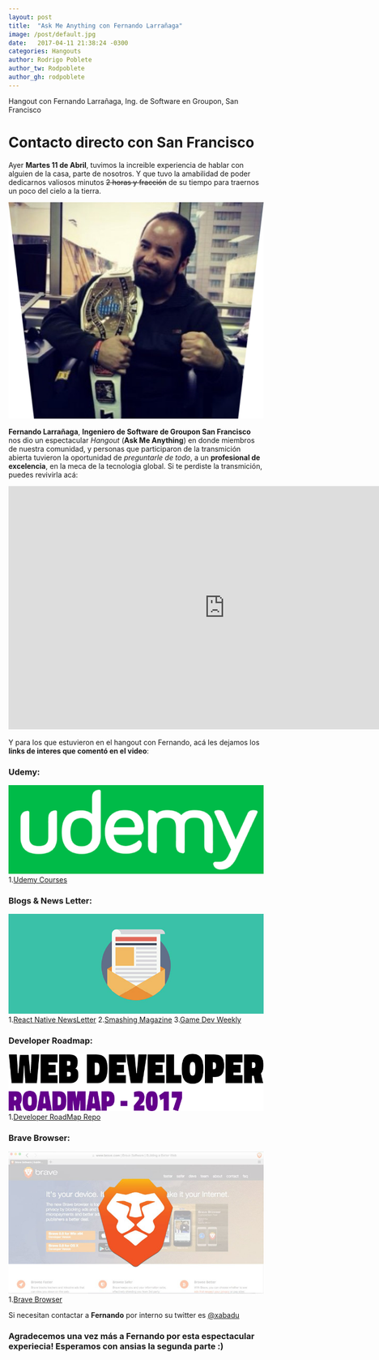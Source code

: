 ```yaml
---
layout: post
title:  "Ask Me Anything con Fernando Larrañaga"
image: /post/default.jpg
date:   2017-04-11 21:38:24 -0300
categories: Hangouts
author: Rodrigo Poblete
author_tw: Rodpoblete
author_gh: rodpoblete
---
```

Hangout con Fernando Larrañaga, Ing. de Software en Groupon, San Francisco
<!--more-->

# Contacto directo con San Francisco 

Ayer **Martes 11 de Abril**, tuvimos la increible experiencia de hablar con alguien de la casa, parte de nosotros. Y que tuvo la amabilidad de poder dedicarnos valiosos minutos ~~2 horas y fracción~~ de su tiempo para traernos un poco del cielo a la tierra. 

![Feña Profile](/assets/img/post/ferna_profile.png)

**Fernando Larrañaga**, **Ingeniero de Software de Groupon San Francisco** nos dio un espectacular *Hangout* (**Ask Me Anything**) en donde miembros de nuestra comunidad, y personas que participaron de la transmición abierta tuvieron la oportunidad de _preguntarle de todo_, a un **profesional de excelencia**, en la meca de la tecnologia global. Si te perdiste la transmición, puedes revivirla acá: <!--([Video del Hangout]https://www.youtube.com/watch?v=Z6JCh3kryBs)-->

<iframe width="854" height="480" src="https://www.youtube.com/embed/Z6JCh3kryBs" frameborder="0" allowfullscreen></iframe>

Y para los que estuvieron en el hangout con Fernando, acá les dejamos los **links de interes que comentó en el video**:

### Udemy:
![Udemy Logo](/assets/img/post/udemy_logo.png)
1.[Udemy Courses](https://www.udemy.com/courses/search/?q=stephen%20grider&src=ukw)

### Blogs & News Letter:
![Blog & newsletter](/assets/img/post/blog_newsletter.png)
1.[React Native NewsLetter](http://reactnative.cc/)
2.[Smashing Magazine](https://www.smashingmagazine.com/the-smashing-newsletter/)
3.[Game Dev Weekly](http://gamedevjsweekly.com/)

### Developer Roadmap:
![image repo](/assets/img/post/developer_roadmap.png)
1.[Developer RoadMap Repo](https://github.com/kamranahmedse/developer-roadmap)

### Brave Browser:
![brave Browser](/assets/img/post/brave_browser.png)
1.[Brave Browser](https://brave.com/)

Si necesitan contactar a **Fernando** por interno su twitter es [@xabadu](https://twitter.com/xabadu)
### Agradecemos una vez más a Fernando por esta espectacular experiecia! Esperamos con ansias la segunda parte :)



